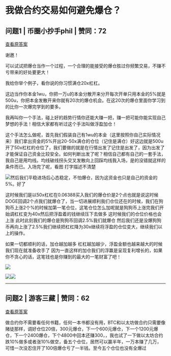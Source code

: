 # 我做合约交易如何避免爆仓？

## 问题1 | 币圈小抄手phil | 赞同：72

[查看原答案](https://www.zhihu.com/question/515951059/answer/2845266627)

谢邀！

可以试试把爆仓当作一个过程，一个合理的能接受的爆仓胜过你频繁交易，不赚不亏带来的好处要更大！

我给你举个例子，看你说的你习惯满仓20x杠杠。

这边当作你本金1wu，你把一万u的本金分散开来分开每次开单只用本金的5%就是500u，你把本金发散开来你就有20次的爆仓机会。在这20次的爆仓里面你学习到的比你一次爆完学到的要多。

我再叫你一个手法，碰上好的趋势行情你还能大赚一把，赚一把可能你能实现自己梦想的手法！相信大家都有听过这个手法叫做浮盈加仓！

这个手法怎么做呢，首先我们假装自己有1wu的本金（这里按照你自己实际情况来）我们拿出资金的5%开出20-50x满仓的仓位（记住是满仓）好这边就是500u开了50x杠杠的仓位了，我们要做的就是在行情出发了记住是出发了，因为出发了才能保证自己资金比较安全。如何判断出发了呢？相信自己都有自己的一套手法，我自己是用均线。均线破线拐头交叉发散向上回踩均线我入场，是的没错就这样的条件而已。入场完了呢，看图 打字描述不清楚

![](https://picx.zhimg.com/50/v2-c33cdb0936af0087854c6183c0a8861c_720w.jpg?source=1def8aca)然后我们平稳进场后心态稳定，不怕爆仓，因为这资金也只是自己的资金的5%。好了

这时候我们是以50x杠杠在0.06388买入我们的爆仓价是2个点也就是说这时候DOGE回调2个点我们就爆仓了，当一切进展顺利我们仓位还在的时候，我们在狗狗币上涨2个%的时候加第一笔仓位，这笔仓位怎么加呢就是狗狗币上涨完我们开始调杠杠变为40x然后把浮盈着的钱继续压下去做多 这时候我们的仓位价格也会上涨 此时此刻我们的爆仓是狗狗币回调2.5%我们就爆仓 然后我们还是没爆狗狗币再向上涨了2.5%我们继续把杠杠降为30x继续将浮盈的仓位变大，继续我们以上的操作。

如果一切都顺利的话，加仓越加越多 杠杠越加越少，浮盈金额也越来越大的时候我们现在就准备收手了 因为一直这样的加仓我们的浮赢是呈现复利增长的，如果你不贪心的话，这笔钱也是你赚到的最大的一笔财富了吧！

![](https://pic1.zhimg.com/50/v2-773ea8a27b390583888cf183b19986e0_720w.jpg?source=1def8aca)  

![](https://picx.zhimg.com/50/v2-15294b418db4f1bcb5c0a59c4f5ca1f6_720w.jpg?source=1def8aca)![](https://picx.zhimg.com/80/v2-15294b418db4f1bcb5c0a59c4f5ca1f6_720w.webp?source=1def8aca)

---

## 问题2 | 游客三藏 | 赞同：62

[查看原答案](https://www.zhihu.com/question/515951059/answer/2518399525)

做合约你不需要看任何书籍，任何一本书都没有用，BTC和以太坊做合约只需要像赌徒那样，调好仓位20倍，300元爆仓，下一个600元爆仓，下一个1200元爆仓，下一个2400爆仓，下个4800中回本还赚300，，我也试了一下做以太坊合约跌10%做多或者涨10%做空，备五个仓位，居然可以赢半年，一万本赚了几万，可惜一次没忍住开了100倍爆仓亏了一半钱。至今五个仓位也没有全爆过
